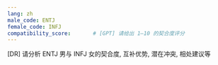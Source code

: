```yaml
---
lang: zh
male_code: ENTJ
female_code: INFJ
compatibility_score:       # [GPT] 请给出 1–10 的契合度评分
---
```


[DR] 请分析 ENTJ 男与 INFJ 女的契合度, 互补优势, 潜在冲突, 相处建议等

